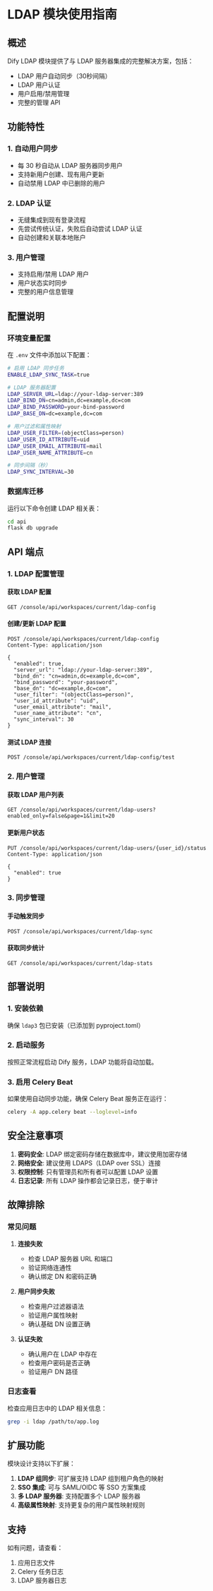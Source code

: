 # LDAP 模块使用指南

## 概述

Dify LDAP 模块提供了与 LDAP 服务器集成的完整解决方案，包括：
- LDAP 用户自动同步（30秒间隔）
- LDAP 用户认证
- 用户启用/禁用管理
- 完整的管理 API

## 功能特性

### 1. 自动用户同步
- 每 30 秒自动从 LDAP 服务器同步用户
- 支持新用户创建、现有用户更新
- 自动禁用 LDAP 中已删除的用户

### 2. LDAP 认证
- 无缝集成到现有登录流程
- 先尝试传统认证，失败后自动尝试 LDAP 认证
- 自动创建和关联本地账户

### 3. 用户管理
- 支持启用/禁用 LDAP 用户
- 用户状态实时同步
- 完整的用户信息管理

## 配置说明

### 环境变量配置

在 `.env` 文件中添加以下配置：

```bash
# 启用 LDAP 同步任务
ENABLE_LDAP_SYNC_TASK=true

# LDAP 服务器配置
LDAP_SERVER_URL=ldap://your-ldap-server:389
LDAP_BIND_DN=cn=admin,dc=example,dc=com
LDAP_BIND_PASSWORD=your-bind-password
LDAP_BASE_DN=dc=example,dc=com

# 用户过滤和属性映射
LDAP_USER_FILTER=(objectClass=person)
LDAP_USER_ID_ATTRIBUTE=uid
LDAP_USER_EMAIL_ATTRIBUTE=mail
LDAP_USER_NAME_ATTRIBUTE=cn

# 同步间隔（秒）
LDAP_SYNC_INTERVAL=30
```

### 数据库迁移

运行以下命令创建 LDAP 相关表：

```bash
cd api
flask db upgrade
```

## API 端点

### 1. LDAP 配置管理

#### 获取 LDAP 配置
```
GET /console/api/workspaces/current/ldap-config
```

#### 创建/更新 LDAP 配置
```
POST /console/api/workspaces/current/ldap-config
Content-Type: application/json

{
  "enabled": true,
  "server_url": "ldap://your-ldap-server:389",
  "bind_dn": "cn=admin,dc=example,dc=com",
  "bind_password": "your-password",
  "base_dn": "dc=example,dc=com",
  "user_filter": "(objectClass=person)",
  "user_id_attribute": "uid",
  "user_email_attribute": "mail",
  "user_name_attribute": "cn",
  "sync_interval": 30
}
```

#### 测试 LDAP 连接
```
POST /console/api/workspaces/current/ldap-config/test
```

### 2. 用户管理

#### 获取 LDAP 用户列表
```
GET /console/api/workspaces/current/ldap-users?enabled_only=false&page=1&limit=20
```

#### 更新用户状态
```
PUT /console/api/workspaces/current/ldap-users/{user_id}/status
Content-Type: application/json

{
  "enabled": true
}
```

### 3. 同步管理

#### 手动触发同步
```
POST /console/api/workspaces/current/ldap-sync
```

#### 获取同步统计
```
GET /console/api/workspaces/current/ldap-stats
```

## 部署说明

### 1. 安装依赖
确保 `ldap3` 包已安装（已添加到 pyproject.toml）

### 2. 启动服务
按照正常流程启动 Dify 服务，LDAP 功能将自动加载。

### 3. 启用 Celery Beat
如果使用自动同步功能，确保 Celery Beat 服务正在运行：

```bash
celery -A app.celery beat --loglevel=info
```

## 安全注意事项

1. **密码安全**: LDAP 绑定密码存储在数据库中，建议使用加密存储
2. **网络安全**: 建议使用 LDAPS（LDAP over SSL）连接
3. **权限控制**: 只有管理员和所有者可以配置 LDAP 设置
4. **日志记录**: 所有 LDAP 操作都会记录日志，便于审计

## 故障排除

### 常见问题

1. **连接失败**
   - 检查 LDAP 服务器 URL 和端口
   - 验证网络连通性
   - 确认绑定 DN 和密码正确

2. **用户同步失败**
   - 检查用户过滤器语法
   - 验证用户属性映射
   - 确认基础 DN 设置正确

3. **认证失败**
   - 确认用户在 LDAP 中存在
   - 检查用户密码是否正确
   - 验证用户 DN 路径

### 日志查看

检查应用日志中的 LDAP 相关信息：

```bash
grep -i ldap /path/to/app.log
```

## 扩展功能

模块设计支持以下扩展：

1. **LDAP 组同步**: 可扩展支持 LDAP 组到租户角色的映射
2. **SSO 集成**: 可与 SAML/OIDC 等 SSO 方案集成
3. **多 LDAP 服务器**: 支持配置多个 LDAP 服务器
4. **高级属性映射**: 支持更复杂的用户属性映射规则

## 支持

如有问题，请查看：
1. 应用日志文件
2. Celery 任务日志
3. LDAP 服务器日志